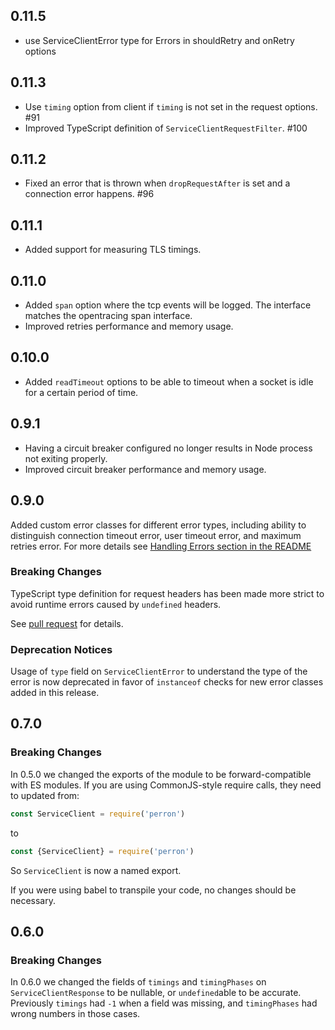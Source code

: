 ## 0.11.5
* use ServiceClientError type for Errors in shouldRetry and onRetry options 

## 0.11.3

* Use `timing` option from client if `timing` is not set in the request options. #91
* Improved TypeScript definition of `ServiceClientRequestFilter`. #100

## 0.11.2

* Fixed an error that is thrown when `dropRequestAfter` is set and a connection error happens. #96

## 0.11.1

* Added support for measuring TLS timings.

## 0.11.0

* Added `span` option where the tcp events will be logged. The interface matches the opentracing span interface.
* Improved retries performance and memory usage.

## 0.10.0

* Added `readTimeout` options to be able to timeout when a socket is
idle for a certain period of time.

## 0.9.1

* Having a circuit breaker configured no longer results in Node process
not exiting properly.
* Improved circuit breaker performance and memory usage.

## 0.9.0

Added custom error classes for different error types, including ability to distinguish connection timeout error, user timeout error, and maximum retries error. For more details see [Handling Errors section in the README](./README.md#handling-errors)

### Breaking Changes

TypeScript type definition for request headers has been made more
strict to avoid runtime errors caused by `undefined` headers.

See [pull request](https://github.com/zalando-incubator/perron/pull/77/files) for details.

### Deprecation Notices

Usage of `type` field on `ServiceClientError` to understand the type of the error is now deprecated in favor of `instanceof` checks for new error classes added in this release.

## 0.7.0

### Breaking Changes

In 0.5.0 we changed the exports of the module to be forward-compatible with ES modules. If you are using CommonJS-style require calls, they need to updated from:

```js
const ServiceClient = require('perron')
```

to

```js
const {ServiceClient} = require('perron')
```

So `ServiceClient` is now a named export.

If you were using babel to transpile your code, no changes should be necessary.

## 0.6.0

### Breaking Changes

In 0.6.0 we changed the fields of `timings` and `timingPhases` on `ServiceClientResponse` to be nullable, or `undefined`able to be accurate. Previously `timings` had `-1` when a field was missing, and `timingPhases` had wrong numbers in those cases.
